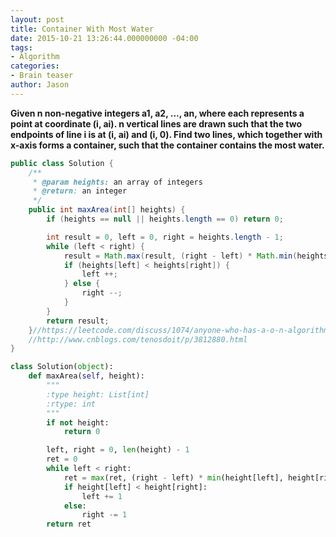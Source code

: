 ```yaml
---
layout: post
title: Container With Most Water
date: 2015-10-21 13:26:44.000000000 -04:00
tags:
- Algorithm
categories:
- Brain teaser
author: Jason
---
```

**Given n non-negative integers a1, a2, ..., an, where each represents a point at coordinate (i, ai). n vertical lines are drawn such that the two endpoints of line i is at (i, ai) and (i, 0). Find two lines, which together with x-axis forms a container, such that the container contains the most water.**


``` java
public class Solution {
    /**
     * @param heights: an array of integers
     * @return: an integer
     */
    public int maxArea(int[] heights) {
        if (heights == null || heights.length == 0) return 0;

        int result = 0, left = 0, right = heights.length - 1;
        while (left < right) {
            result = Math.max(result, (right - left) * Math.min(heights[left], heights[right]));
            if (heights[left] < heights[right]) {
                left ++;
            } else {
                right --;
            }
        }
        return result;
    }//https://leetcode.com/discuss/1074/anyone-who-has-a-o-n-algorithm
    //http://www.cnblogs.com/tenosdoit/p/3812880.html
}
```

``` python
class Solution(object):
    def maxArea(self, height):
        """
        :type height: List[int]
        :rtype: int
        """
        if not height:
            return 0

        left, right = 0, len(height) - 1
        ret = 0
        while left < right:
            ret = max(ret, (right - left) * min(height[left], height[right]))
            if height[left] < height[right]:
                left += 1
            else:
                right -= 1
        return ret
```
